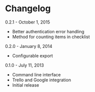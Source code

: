 # Changelog

0.2.1 - October 1, 2015

* Better authentication error handling
* Method for counting items in checklist

0.2.0 - January 8, 2014

* Configurable export

0.1.0 - July 11, 2013

* Command line interface
* Trello and Google integration
* Initial release
